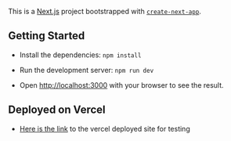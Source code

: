 This is a [Next.js](https://nextjs.org/) project bootstrapped with [`create-next-app`](https://github.com/vercel/next.js/tree/canary/packages/create-next-app).

## Getting Started

- Install the dependencies: ```npm install```

- Run the development server: ```npm run dev```

- Open [http://localhost:3000](http://localhost:3000) with your browser to see the result.

## Deployed on Vercel

- [Here is the link](https://lendtech-jcc3j2r95-tony-ndichu.vercel.app/) to the vercel deployed site for testing

